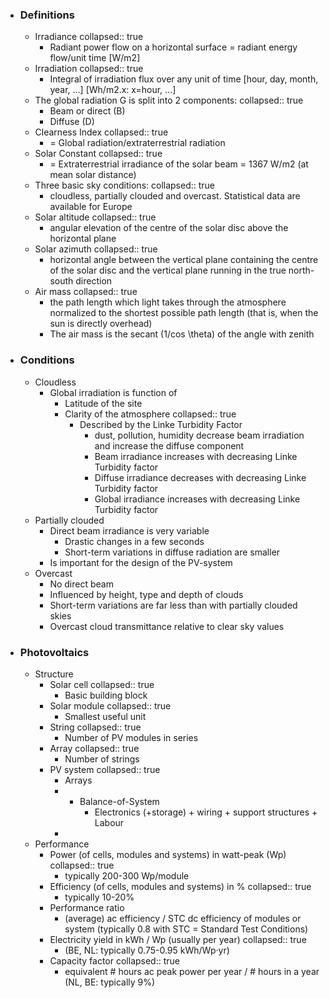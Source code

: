 - ### Definitions
	- Irradiance
	  collapsed:: true
		- Radiant power flow on a horizontal surface = radiant energy flow/unit time [W/m2]
	- Irradiation
	  collapsed:: true
		- Integral of irradiation flux over any unit of time [hour, day, month, year, ...] [Wh/m2.x: x=hour, ...]
	- The global radiation G is split into 2 components:
	  collapsed:: true
		- Beam or direct (B)
		- Diffuse (D)
	- Clearness Index
	  collapsed:: true
		- = Global radiation/extraterrestrial radiation
	- Solar Constant
	  collapsed:: true
		- = Extraterrestrial irradiance of the solar beam = 1367 W/m2 (at mean solar distance)
	- Three basic sky conditions:
	  collapsed:: true
		- cloudless, partially clouded and overcast. Statistical data are available for Europe
	- Solar altitude
	  collapsed:: true
		- angular elevation of the centre of the solar disc above the horizontal plane
	- Solar azimuth
	  collapsed:: true
		- horizontal angle between the vertical plane containing the centre of the solar disc and the vertical plane running in the true north-south direction
	- Air mass
	  collapsed:: true
		- the path length which light takes through the atmosphere normalized to the shortest possible path length (that is, when the sun is directly overhead)
		- The air mass is the secant (1/cos \theta) of the angle with zenith
- ### Conditions
	- Cloudless
		- Global irradiation is function of
			- Latitude of the site
			- Clarity of the atmosphere
			  collapsed:: true
				- Described by the Linke Turbidity Factor
					- dust, pollution, humidity decrease beam irradiation and increase the diffuse component
					- Beam irradiance increases with decreasing Linke Turbidity factor
					- Diffuse irradiance decreases with decreasing Linke Turbidity factor
					- Global irradiance increases with decreasing Linke Turbidity factor
	- Partially clouded
		- Direct beam irradiance is very variable
			- Drastic changes in a few seconds
			- Short-term variations in diffuse radiation are smaller
		- Is important for the design of the PV-system
	- Overcast
		- No direct beam
		- Influenced by height, type and depth of clouds
		- Short-term variations are far less than with partially clouded skies
		- Overcast cloud transmittance relative to clear sky values
- ### Photovoltaics
	- Structure
		- Solar cell
		  collapsed:: true
			- Basic building block
		- Solar module
		  collapsed:: true
			- Smallest useful unit
		- String
		  collapsed:: true
			- Number of PV modules in series
		- Array
		  collapsed:: true
			- Number of strings
		- PV system
		  collapsed:: true
			- Arrays
			- + Balance-of-System
				- Electronics (+storage) + wiring + support structures + Labour
			-
	- Performance
		- Power (of cells, modules and systems) in watt-peak (Wp)
		  collapsed:: true
			- typically 200-300 Wp/module
		- Efficiency (of cells, modules and systems) in %
		  collapsed:: true
			- typically 10-20%
		- Performance ratio
			- (average) ac efficiency / STC dc efficiency of modules or system (typically 0.8 with STC = Standard Test Conditions)
		- Electricity yield in kWh / Wp (usually per year)
		  collapsed:: true
			- (BE, NL: typically 0.75-0.95 kWh/Wp·yr)
		- Capacity factor
		  collapsed:: true
			- equivalent # hours ac peak power per year / # hours in a year (NL, BE: typically 9%)
